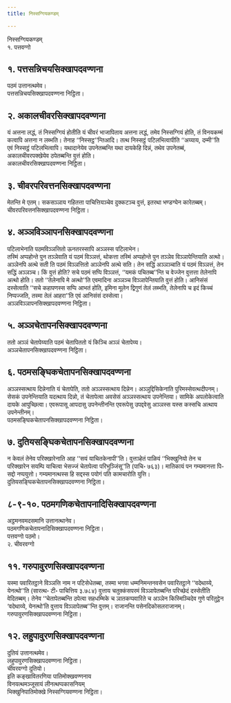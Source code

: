 ```yaml
---
title: निस्सग्गियकण्डम्

---
```

निस्सग्गियकण्डम्  
१. पत्तवग्गो  


## १. पत्तसन्निचयसिक्खापदवण्णना

पठमं उत्तानत्थमेव।  
पत्तसन्निचयसिक्खापदवण्णना निट्ठिता।  


## २. अकालचीवरसिक्खापदवण्णना

यं अत्तना लद्धं, तं निस्सग्गियं होतीति यं चीवरं भाजापिताय अत्तना लद्धं, तमेव निस्सग्गियं होति, तं विनयकम्मं कत्वापि अत्तना न लब्भति। तेनाह ‘‘निस्सट्ठ’’न्तिआदि। तत्थ निस्सट्ठं पटिलभित्वापीति ‘‘अय्याय, दम्मी’’ति एवं निस्सट्ठं पटिलभित्वापि। यथादानेयेव उपनेतब्बन्ति यथा दायकेहि दिन्नं, तथेव उपनेतब्बं, अकालचीवरपक्खेयेव ठपेतब्बन्ति वुत्तं होति।  
अकालचीवरसिक्खापदवण्णना निट्ठिता।  


## ३. चीवरपरिवत्तनसिक्खापदवण्णना

मेतन्ति मे एतम्। सकसञ्ञाय गहितत्ता पाचित्तियञ्चेव दुक्कटञ्च वुत्तं, इतरथा भण्डग्घेन कारेतब्बम्।  
चीवरपरिवत्तनसिक्खापदवण्णना निट्ठिता।  


## ४. अञ्ञविञ्ञापनसिक्खापदवण्णना

पटिलाभेनाति पठमविञ्ञत्तितो ऊनतरस्सापि अञ्ञस्स पटिलाभेन।  
तस्मिं अप्पहोन्ते पुन तञ्ञेवाति यं पठमं विञ्ञत्तं, थोकत्ता तस्मिं अप्पहोन्ते पुन तञ्ञेव विञ्ञापेन्तियाति अत्थो। अञ्ञेनपि अत्थे सती ति पठमं विञ्ञत्तितो अञ्ञेनपि अत्थे सति। तेन सद्धिं अञ्ञञ्चाति यं पठमं विञ्ञत्तं, तेन सद्धिं अञ्ञञ्च। किं वुत्तं होति? सचे पठमं सप्पि विञ्ञत्तं, ‘‘यमकं पचितब्ब’’न्ति च वेज्जेन वुत्तत्ता तेलेनापि अत्थो होति। ततो ‘‘तेलेनापि मे अत्थो’’ति एवमादिना अञ्ञञ्च विञ्ञापेन्तियाति वुत्तं होति। आनिसंसं दस्सेत्वाति ‘‘सचे कहापणस्स सप्पि आभतं होति, इमिना मूलेन द्विगुणं तेलं लब्भति, तेलेनापि च इदं किच्चं निप्पज्जति, तस्मा तेलं आहरा’’ति एवं आनिसंसं दस्सेत्वा।  
अञ्ञविञ्ञापनसिक्खापदवण्णना निट्ठिता।  


## ५. अञ्ञचेतापनसिक्खापदवण्णना

ततो अञ्ञं चेतापेय्याति पठमं चेतापिततो यं किञ्चि अञ्ञं चेतापेय्य।  
अञ्ञचेतापनसिक्खापदवण्णना निट्ठिता।  


## ६. पठमसङ्घिकचेतापनसिक्खापदवण्णना

अञ्ञस्सत्थाय दिन्नेनाति यं चेतापेति, ततो अञ्ञस्सत्थाय दिन्नेन। अञ्ञुद्दिसिकेनाति पुरिमस्सेवत्थदीपनम्।  
सेसकं उपनेन्तियाति यदत्थाय दिन्नो, तं चेतापेत्वा अवसेसं अञ्ञस्सत्थाय उपनेन्तिया। सामिके अपलोकेत्वाति दायके आपुच्छित्वा। एवरूपासू आपदासु उपनेन्तीनन्ति एवरूपेसु उपद्दवेसु अञ्ञस्स यस्स कस्सचि अत्थाय उपनेन्तीनम्।  
पठमसङ्घिकचेतापनसिक्खापदवण्णना निट्ठिता।  


## ७. दुतियसङ्घिकचेतापनसिक्खापदवण्णना

न केवलं तेनेव परिक्खारेनाति आह ‘‘सयं याचितकेनापी’’ति। वुत्तञ्हेतं पाळियं ‘‘भिक्खुनियो तेन च परिक्खारेन सयम्पि याचित्वा भेसज्जं चेतापेत्वा परिभुञ्जिंसू’’ति (पाचि॰ ७६३)। मातिकायं पन गम्यमानत्ता पि-सद्दो नप्पयुत्तो। गम्यमानत्थस्स हि सद्दस्स पयोगं पति कामचारोति युत्ति।  
दुतियसङ्घिकचेतापनसिक्खापदवण्णना निट्ठिता।  


## ८-९-१०. पठमगणिकचेतापनादिसिक्खापदवण्णना

अट्ठमनवमदसमानि उत्तानत्थानेव।  
पठमगणिकचेतापनादिसिक्खापदवण्णना निट्ठिता।  
पत्तवग्गो पठमो।  
२. चीवरवग्गो  


## ११. गरुपावुरणसिक्खापदवण्णना

यस्मा पवारितट्ठाने विञ्ञत्ति नाम न पटिसेधेतब्बा, तस्मा भगवा धम्मनिमन्तनवसेन पवारितट्ठाने ‘‘वदेथाय्ये, येनत्थो’’ति (सारत्थ॰ टी॰ पाचित्तिय ३.७८४) वुत्ताय चतुक्कंसपरमं विञ्ञापेतब्बन्ति परिच्छेदं दस्सेतीति वेदितब्बम्। तेनेव ‘‘चेतापेतब्बन्ति ठपेत्वा सहधम्मिके च ञातकप्पवारिते च अञ्ञेन किस्मिञ्चिदेव गुणे परितुट्ठेन ‘वदेथाय्ये, येनत्थो’ति वुत्ताय विञ्ञापेतब्ब’’न्ति वुत्तम्। राजानन्ति पसेनदिकोसलराजानम्।  
गरुपावुरणसिक्खापदवण्णना निट्ठिता।  


## १२. लहुपावुरणसिक्खापदवण्णना

दुतियं उत्तानत्थमेव।  
लहुपावुरणसिक्खापदवण्णना निट्ठिता।  
चीवरवग्गो दुतियो।  
इति कङ्खावितरणिया पातिमोक्खवण्णनाय  
विनयत्थमञ्जूसायं लीनत्थप्पकासनियम्  
भिक्खुनिपातिमोक्खे निस्सग्गियवण्णना निट्ठिता।  